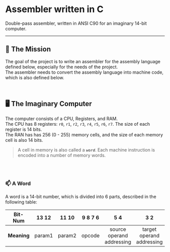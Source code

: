 # Assembler written in C

Double-pass assembler, written in ANSI C90 for an imaginary 14-bit computer.

---

## 🎯 The Mission
The goal of the project is to write an assembler for the assembly language defined below, especially for the needs of the project. <br>
The assembler needs to convert the assembly language into machine code, which is also defined below.

<br>

## 🖥️ The Imaginary Computer
The computer consists of a CPU, Registers, and RAM. <br>
The CPU has 8 registers: `r0`, `r1`, `r2`, `r3`, `r4`, `r5`, `r6`, `r7`. The size of each register is 14 bits. <br>
The RAN has has 256 (0 - 255) memory cells, and the size of each memory cell is also 14 bits. <br>

> A cell in memory is also called a ***`word`***. Each machine instruction is encoded into a number of memory words.

<br>
<br>

### 📫 A Word
A word is a 14-bit number, which is divided into 6 parts, described in the following table: <br>

| **Bit- Num** | 13 12 | 11 10 | 9 8 7 6 | 5 4 | 3 2 | 1 0 |
|:-----:|:-----:|:-----:|:-------:|:---:|:---:|:---:|
| **Meaning** |  param1 |  param2 |  opcode   |  source operand addressing  |  target operand addressing  |  ERA  |